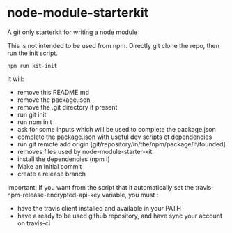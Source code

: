 node-module-starterkit
======================

A git only starterkit for writing a node module

This is not intended to be used from npm. Directly git clone the repo, then run the init script.

```
npm run kit-init
```

It will:

+ remove this README.md
+ remove the package.json
+ remove the .git directory if present
+ run git init
+ run npm init
+ ask for some inputs which will be used to complete the package.json
+ complete the package.json with useful dev scripts et dependencies
+ run git remote add origin [git/repository/in/the/npm/package/if/founded]
+ removes files used by node-module-starter-kit
+ install the dependencies (npm i)
+ Make an initial commit
+ create a release branch

Important: If you want from the script that it automatically set the travis-npm-release-encrypted-api-key variable, you must :

+ have the travis client installed and available in your PATH
+ have a ready to be used github repository, and have sync your account on travis-ci